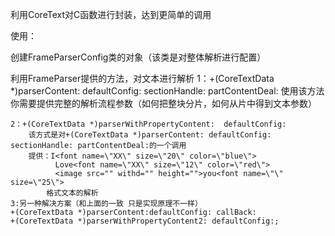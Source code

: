 利用CoreText对C函数进行封装，达到更简单的调用

使用：
   
   创建FrameParserConfig类的对象（该类是对整体解析进行配置）
   
   利用FrameParser提供的方法，对文本进行解析
    1：+(CoreTextData *)parserContent: defaultConfig: sectionHandle: partContentDeal:
        使用该方法你需要提供完整的解析流程参数（如何把整块分片，如何从片中得到文本参数）
    
    2：+(CoreTextData *)parserWithPropertyContent:  defaultConfig:
        该方式是对+(CoreTextData *)parserContent: defaultConfig: sectionHandle: partContentDeal:的一个调用 
        提供：I<font name=\"XX\" size=\"20\" color=\"blue\"> 
              Love<font name=\"XX\" size=\"12\" color=\"red\">
              <image src="" withd="" height="">you<font name=\"\" size=\"25\">
            格式文本的解析
    3:另一种解决方案（和上面的一致 只是实现原理不一样）        
    +(CoreTextData *)parserContent:defaultConfig: callBack:  
    +(CoreTextData *)parserWithPropertyContent2: defaultConfig:;       
